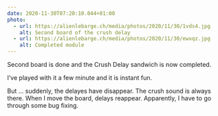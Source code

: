 ```yaml
---
date: 2020-11-30T07:20:10.044+01:00
photo:
  - url: https://alienlebarge.ch/media/photos/2020/11/30/1vds4.jpg
    alt: Second board of the crush delay
  - url: https://alienlebarge.ch/media/photos/2020/11/30/ewxqz.jpg
    alt: Completed module
---
```

Second board is done and the Crush Delay sandwich is now completed.

I’ve played with it a few minute and it is instant fun. 

But ... suddenly, the delayes have disappear. The crush sound is always there. When I move the board, delays reappear. Apparently, I have to go through some bug fixing.
